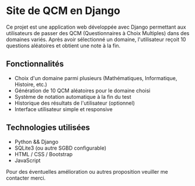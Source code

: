 # Site de QCM en Django

Ce projet est une application web développée avec Django permettant aux utilisateurs de passer des QCM (Questionnaires à Choix Multiples) dans des domaines variés. Après avoir sélectionné un domaine, l'utilisateur reçoit 10 questions aléatoires et obtient une note à la fin.

## Fonctionnalités

- Choix d'un domaine parmi plusieurs (Mathématiques, Informatique, Histoire, etc.)
- Génération de 10 QCM aléatoires pour le domaine choisi
- Système de notation automatique à la fin du test
- Historique des résultats de l'utilisateur (optionnel)
- Interface utilisateur simple et responsive

## Technologies utilisées

- Python && Django
- SQLite3 (ou autre SGBD configurable)
- HTML / CSS / Bootstrap
- JavaScript

Pour des éventuelles amélioration ou autres proposition veuiller me contacter merci.
